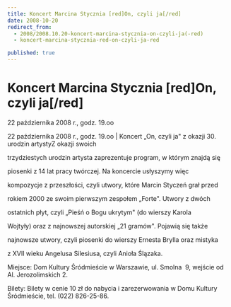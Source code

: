 ```yaml
---
title: Koncert Marcina Stycznia [red]On, czyli ja[/red]
date: 2008-10-20
redirect_from: 
  - 2008/2008.10.20-koncert-marcina-stycznia-on-czyli-ja(-red)
  - koncert-marcina-stycznia-red-on-czyli-ja-red

published: true
---
```




# Koncert Marcina Stycznia [red]On, czyli ja[/red]

<time>22 października 2008 r., godz. 19.oo</time>

22 października 2008 r., godz. 19.oo | Koncert &#8222;On, czyli ja" z okazji 30. urodzin artystyZ okazji swoich

trzydziestych urodzin artysta zaprezentuje program, w którym znajdą się

piosenki z 14 lat pracy twórczej. Na koncercie usłyszymy więc

kompozycje z przeszłości, czyli utwory, które Marcin Styczeń grał przed

rokiem 2000 ze swoim pierwszym zespołem &#8222;Forte". Utwory z dwóch

ostatnich płyt, czyli &#8222;Pieśń o Bogu ukrytym" (do wierszy Karola

Wojtyły) oraz z najnowszej autorskiej &#8222;21 gramów". Pojawią się także

najnowsze utwory, czyli piosenki do wierszy Ernesta Brylla oraz mistyka

z XVII wieku Angelusa Silesiusa, czyli Anioła Ślązaka.

Miejsce: Dom Kultury Śródmieście w Warszawie, ul. Smolna&nbsp; 9, wejście od Al. Jerozolimskich 2.

Bilety: Bilety w cenie 10 zł do nabycia i zarezerwowania w Domu Kultury Śródmieście, tel. (022) 826-25-86.

         


<!--CONTENT FROM OLD SERVER (jos before 2013): 22 października 2008 r., godz. 19.oo | Koncert &#8222;On, czyli ja" z okazji 30. urodzin artystyZ okazji swoich

trzydziestych urodzin artysta zaprezentuje program, w którym znajdą się

piosenki z 14 lat pracy twórczej. Na koncercie usłyszymy więc

kompozycje z przeszłości, czyli utwory, które Marcin Styczeń grał przed

rokiem 2000 ze swoim pierwszym zespołem &#8222;Forte". Utwory z dwóch

ostatnich płyt, czyli &#8222;Pieśń o Bogu ukrytym" (do wierszy Karola

Wojtyły) oraz z najnowszej autorskiej &#8222;21 gramów". Pojawią się także

najnowsze utwory, czyli piosenki do wierszy Ernesta Brylla oraz mistyka

z XVII wieku Angelusa Silesiusa, czyli Anioła Ślązaka.



Miejsce: Dom Kultury Śródmieście w Warszawie, ul. Smolna&nbsp; 9, wejście od Al. Jerozolimskich 2.



Bilety: Bilety w cenie 10 zł do nabycia i zarezerwowania w Domu Kultury Śródmieście, tel. (022) 826-25-86.

         

         
-->

<!--{{json:{"created_date":"2008-10-20 13:11:56","publish_down":"0000-00-00 00:00:00","id":"662"}}}-->